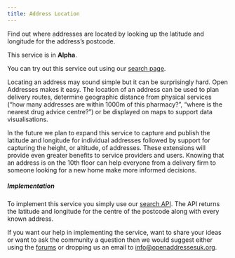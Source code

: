 ```yaml
---
title: Address Location
---
```


Find out where addresses are located by looking up the latitude and longitude for the address’s postcode.

This service is in **Alpha**.

You can try out this service out using our [search page](/addresses).

Locating an address may sound simple but it can be surprisingly hard. Open Addresses makes it easy. The location of an address can be used to plan delivery routes, determine geographic distance from physical services (“how many addresses are within 1000m of this pharmacy?”, “where is the nearest drug advice centre?”) or be displayed on maps to support data visualisations.

In the future we plan to expand this service to capture and publish the latitude and longitude for individual addresses followed by support for capturing the height, or altitude, of addresses. These extensions will provide even greater benefits to service providers and users. Knowing that an address is on the 10th floor can help everyone from a delivery firm to someone looking for a new home make more informed decisions.

##### Implementation

To implement this service you simply use our [search API](/developers/search). The API returns the latitude and longitude for the centre of the postcode along with every known address.

If you want our help in implementing the service, want to share your ideas or want to ask the community a question then we would suggest either using the [forums](https://github.com/OpenAddressesUK/forum) or dropping us an email to [info@openaddressesuk.org](mailto:info@openaddressesuk.org).
